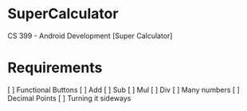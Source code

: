 # SuperCalculator
CS 399 - Android Development [Super Calculator]



# Requirements
[ ] Functional Buttons
[ ] Add
[ ] Sub
[ ] Mul
[ ] Div
[ ] Many numbers
[ ] Decimal Points
[ ] Turning it sideways
